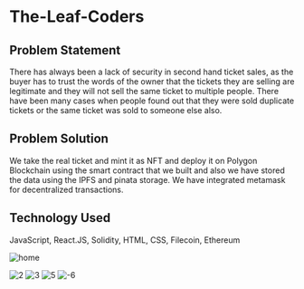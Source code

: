 # The-Leaf-Coders

## Problem Statement 
There has always been a lack of security in second hand ticket sales, as the buyer has to trust the words of the owner
that the tickets they are selling are legitimate and they will not sell the same ticket to multiple people. There have
been many cases when people found out that they were sold duplicate tickets or the same ticket was sold to someone else 
also.

## Problem Solution
We take the real ticket and mint it as NFT and deploy it on Polygon Blockchain using the smart contract that we built and
also we have stored the data using the IPFS and pinata storage. We have integrated metamask for decentralized transactions.

## Technology Used
JavaScript, React.JS, Solidity, HTML, CSS, Filecoin, Ethereum

![home](https://user-images.githubusercontent.com/81522384/188301215-00cbcbc9-7824-4b68-a1e2-bcf8006795c7.png)

![2](https://user-images.githubusercontent.com/81522384/188301300-53189dea-a9e5-497a-a7e8-58e830af4a88.png)
![3](https://user-images.githubusercontent.com/81522384/188301333-101e5cf0-4c92-4a80-9254-1bc64f5597e3.png)
![5](https://user-images.githubusercontent.com/81522384/188301338-16f20913-33fa-46f6-983b-b04b76b50fc2.png)
![-6](https://user-images.githubusercontent.com/81522384/188301343-855f622f-fe91-4269-8119-a69a19eb749a.png)
